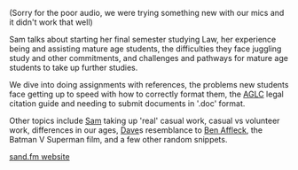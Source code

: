 (Sorry for the poor audio, we were trying something new with our mics and it didn't work that well)

Sam talks about starting her final semester studying Law, her experience being and assisting mature age students, the difficulties they face juggling study and other commitments, and challenges and pathways for mature age students to take up further studies.

We dive into doing assignments with references, the problems new students face getting up to speed with how to correctly format them, the [AGLC](http://law.unimelb.edu.au/mulr/aglc/about) legal citation guide and needing to submit documents in '.doc' format.

Other topics include [Sam](http://sand.fm/hosts/sam) taking up 'real' casual work, casual vs volunteer work, differences in our ages, [Dave](http://sand.fm/hosts/dave)s resemblance to [Ben Affleck](https://en.wikipedia.org/wiki/Ben_Affleck), the Batman V Superman film, and a few other random snippets.

[sand.fm website](http://sand.fm)
